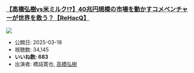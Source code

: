 ### [【高橋弘樹vs米ミルク!?】40兆円規模の市場を動かすコメベンチャーが世界を救う？【ReHacQ】](https://www.youtube.com/watch?v=cPAL9THqHjo)
[![](https://img.youtube.com/vi/cPAL9THqHjo/sddefault.jpg)](https://www.youtube.com/watch?v=cPAL9THqHjo)
-   公開日: 2025-03-18
-   視聴数: 34,145
-   **いいね数: 683**
-   出演者: 橋詰寛也, [高橋弘樹](/rehacq_fan/people/高橋弘樹 "wikilink")
